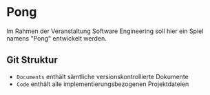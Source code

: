 # Pong

Im Rahmen der Veranstaltung Software Engineering soll hier ein Spiel namens "Pong" entwickelt werden.


## Git Struktur

- `Documents` enthält sämtliche versionskontrollierte Dokumente
- `Code` enthält alle implementierungsbezogenen Projektdateien
